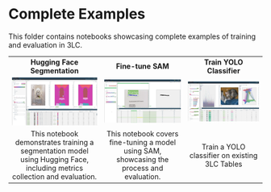 # Complete Examples

This folder contains notebooks showcasing complete examples of training and evaluation in 3LC.

|  |  |  |
|:----------:|:----------:|:----------:|
| **Hugging Face Segmentation** | **Fine-tune SAM** | **Train YOLO Classifier**  |
| [![hf-segmentation](../images/huggingface-segformer.png)](huggingface-segmentation-example.ipynb) | [![fine-tune-sam](../images/staver.png)](fine-tune-sam/1-create-sam-dataset.ipynb) | [![train-yolo](../images/train-yolo.png)](train-yolo-classifier.ipynb) |
| This notebook demonstrates training a segmentation model using Hugging Face, including metrics collection and evaluation. | This notebook covers fine-tuning a model using SAM, showcasing the process and evaluation. | Train a YOLO classifier on existing 3LC Tables |
